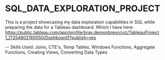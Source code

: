 # SQL_DATA_EXPLORATION_PROJECT
This is a project showcasing my data exploration capabilities in SQL
while preparing the data for a Tableau dashboard. Which I have here: 
https://public.tableau.com/app/profile/bray.demonbreun/viz/TableauProject1_17254802160050/Dashboard1?publish=yes

-- Skills Used: Joins, CTE's, Temp Tables, Windows Functions, Aggregate Functions, Creating Views, Converting Data Types
